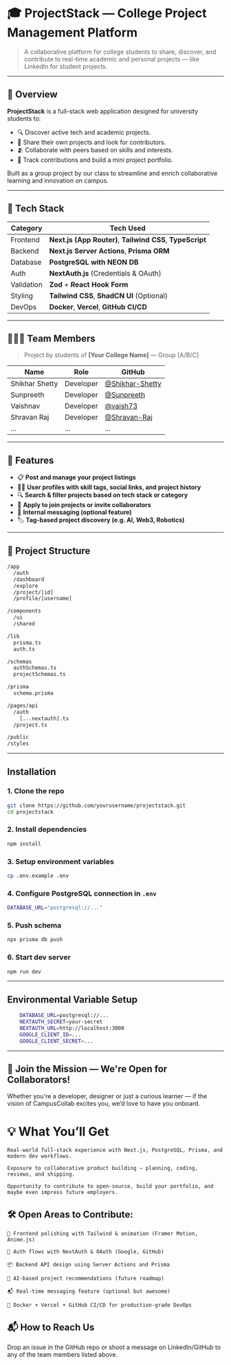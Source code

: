 # 🎓 ProjectStack — College Project Management Platform

> A collaborative platform for college students to share, discover, and contribute to real-time academic and personal projects — like LinkedIn for student projects.

---

## 📌 Overview

**ProjectStack** is a full-stack web application designed for university students to:
- 🔍 Discover active tech and academic projects.
- 🧠 Share their own projects and look for contributors.
- 🫂 Collaborate with peers based on skills and interests.
- 📂 Track contributions and build a mini project portfolio.

Built as a group project by our class to streamline and enrich collaborative learning and innovation on campus.

---

## 🚀 Tech Stack

| Category        | Tech Used                                      |
|-----------------|------------------------------------------------|
| Frontend        | **Next.js (App Router)**, **Tailwind CSS**, **TypeScript** |
| Backend         | **Next.js Server Actions**, **Prisma ORM**     |
| Database        | **PostgreSQL with NEON DB**  |
| Auth            | **NextAuth.js** (Credentials & OAuth)          |
| Validation      | **Zod** + **React Hook Form**                  |
| Styling         | **Tailwind CSS**, **ShadCN UI** (Optional)     |
| DevOps          | **Docker**, **Vercel**, **GitHub CI/CD**       |

---

## 🧑‍🤝‍🧑 Team Members

> Project by students of **[Your College Name]** — Group [A/B/C]

| Name | Role | GitHub |
|------|------|--------|
| Shikhar Shetty | Developer  | [@Shikhar-Shetty](https://github.com/Shikhar-Shetty) |
| Sunpreeth | Developer | [@Sunpreeth](https://github.com/anysdefdefe) |
| Vaishnav | Developer | [@vaish73](https://github.com/vaish73) |
| Shravan Raj | Developer | [@Shravan-Raj](https://github.com/ShravanRajj) |
| ... | ... | ... |

---

## 🔑 Features

- 📋 **Post and manage your project listings**
- 🧑‍💼 **User profiles with skill tags, social links, and project history**
- 🔍 **Search & filter projects based on tech stack or category**
- 🤝 **Apply to join projects or invite collaborators**
- 💬 **Internal messaging (optional feature)**
- 🏷️ **Tag-based project discovery (e.g. AI, Web3, Robotics)**

---

## 📁 Project Structure

```bash
/app
  /auth
  /dashboard
  /explore
  /project/[id]
  /profile/[username]

/components
  /ui
  /shared

/lib
  prisma.ts
  auth.ts

/schemas
  authSchemas.ts
  projectSchemas.ts

/prisma
  schema.prisma

/pages/api
  /auth
    [...nextauth].ts
  /project.ts

/public
/styles
```

---

## Installation

### 1. Clone the repo
```bash
git clone https://github.com/yourusername/projectstack.git
cd projectstack
```

### 2. Install dependencies
```bash
npm install
```

### 3. Setup environment variables
```bash
cp .env.example .env
```

### 4. Configure PostgreSQL connection in `.env`
```bash
DATABASE_URL="postgresql://..."
```

### 5. Push schema
```bash
npx prisma db push
```

### 6. Start dev server
```bash
npm run dev
```
---

## Environmental Variable Setup
```bash
    DATABASE_URL=postgresql://...
    NEXTAUTH_SECRET=your-secret
    NEXTAUTH_URL=http://localhost:3000
    GOOGLE_CLIENT_ID=...
    GOOGLE_CLIENT_SECRET=...
```
---

## 🤝 Join the Mission — We're Open for Collaborators!

Whether you're a developer, designer or just a curious learner — if the vision of CampusCollab excites you, we’d love to have you onboard.

# 💡 What You’ll Get

    Real-world full-stack experience with Next.js, PostgreSQL, Prisma, and modern dev workflows.

    Exposure to collaborative product building — planning, coding, reviews, and shipping.

    Opportunity to contribute to open-source, build your portfolio, and maybe even impress future employers.

## 🛠️ Open Areas to Contribute:

    🚀 Frontend polishing with Tailwind & animation (Framer Motion, Anime.js)

    🔐 Auth flows with NextAuth & OAuth (Google, GitHub)

    📦 Backend API design using Server Actions and Prisma

    🧠 AI-based project recommendations (future roadmap)

    📬 Real-time messaging feature (optional but awesome)

    🐳 Docker + Vercel + GitHub CI/CD for production-grade DevOps

## 📬 How to Reach Us

Drop an issue in the GitHub repo or shoot a message on LinkedIn/GitHub to any of the team members listed above.

